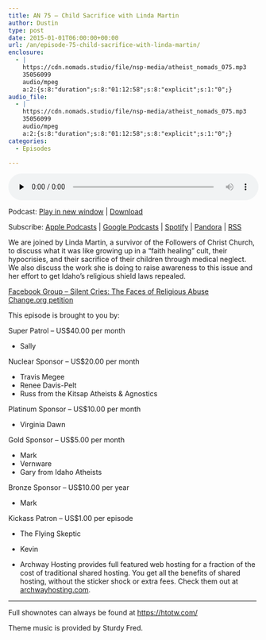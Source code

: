 ```yaml
---
title: AN 75 – Child Sacrifice with Linda Martin
author: Dustin
type: post
date: 2015-01-01T06:00:00+00:00
url: /an/episode-75-child-sacrifice-with-linda-martin/
enclosure:
  - |
    https://cdn.nomads.studio/file/nsp-media/atheist_nomads_075.mp3
    35056099
    audio/mpeg
    a:2:{s:8:"duration";s:8:"01:12:58";s:8:"explicit";s:1:"0";}
audio_file:
  - |
    https://cdn.nomads.studio/file/nsp-media/atheist_nomads_075.mp3
    35056099
    audio/mpeg
    a:2:{s:8:"duration";s:8:"01:12:58";s:8:"explicit";s:1:"0";}
categories:
  - Episodes

---
```

<div itemscope itemtype="http://schema.org/AudioObject">
  <meta itemprop="name" content="Episode 75 &#8211; Child Sacrifice with Linda Martin" />
  
  <meta itemprop="uploadDate" content="2014-12-31T23:00:00-07:00" />
  
  <meta itemprop="encodingFormat" content="audio/mpeg" />
  
  <meta itemprop="duration" content="PT1H12M58S" />
  
  <meta itemprop="description" content="We are joined by Linda Martin, a survivor of the Followers of Christ Church, to discuss what it was like growing up in a &quot;faith healing&quot; cult, their hypocrisies, and their sacrifice of their children through medical neglect. We also discuss the work ..." />
  
  <meta itemprop="contentUrl" content="https://dts.podtrac.com/redirect.mp3/cdn.nomads.studio/file/nsp-media/atheist_nomads_075.mp3" />
  
  <meta itemprop="contentSize" content="33.4" />
  </p> 
  
  <div class="powerpress_player" id="powerpress_player_8330">
    <audio class="wp-audio-shortcode" id="audio-5163-74" preload="none" style="width: 100%;" controls="controls"><source type="audio/mpeg" src="https://dts.podtrac.com/redirect.mp3/cdn.nomads.studio/file/nsp-media/atheist_nomads_075.mp3?_=74" /><a href="https://dts.podtrac.com/redirect.mp3/cdn.nomads.studio/file/nsp-media/atheist_nomads_075.mp3">https://dts.podtrac.com/redirect.mp3/cdn.nomads.studio/file/nsp-media/atheist_nomads_075.mp3</a></audio>
  </div>
</div>

<p class="powerpress_links powerpress_links_mp3">
  Podcast: <a href="https://dts.podtrac.com/redirect.mp3/cdn.nomads.studio/file/nsp-media/atheist_nomads_075.mp3" class="powerpress_link_pinw" target="_blank" title="Play in new window" onclick="return powerpress_pinw('https://htotw.com/?powerpress_pinw=5163-podcast');" rel="nofollow">Play in new window</a> | <a href="https://dts.podtrac.com/redirect.mp3/cdn.nomads.studio/file/nsp-media/atheist_nomads_075.mp3" class="powerpress_link_d" title="Download" rel="nofollow" download="atheist_nomads_075.mp3">Download</a>
</p>

<p class="powerpress_links powerpress_subscribe_links">
  Subscribe: <a href="https://podcasts.apple.com/us/podcast/humanists-take-on-the-world/id530050098?mt=2&ls=1" class="powerpress_link_subscribe powerpress_link_subscribe_itunes" target="_blank" title="Subscribe on Apple Podcasts" rel="nofollow">Apple Podcasts</a> | <a href="https://www.google.com/podcasts?feed=aHR0cDovL2F0aGVpc3Rub21hZHMubGlic3luLmNvbS9yc3M%3D" class="powerpress_link_subscribe powerpress_link_subscribe_googleplay" target="_blank" title="Subscribe on Google Podcasts" rel="nofollow">Google Podcasts</a> | <a href="https://open.spotify.com/show/3LzK2xZGike6Tc1GEMtMbr?si=LieN9SNuTpq96smuaUsH8A" class="powerpress_link_subscribe powerpress_link_subscribe_spotify" target="_blank" title="Subscribe on Spotify" rel="nofollow">Spotify</a> | <a href="https://www.pandora.com/podcast/atheist-nomads/PC:10122?corr=62071012&part=ug" class="powerpress_link_subscribe powerpress_link_subscribe_pandora" target="_blank" title="Subscribe on Pandora" rel="nofollow">Pandora</a> | <a href="https://htotw.com/feed/podcast/" class="powerpress_link_subscribe powerpress_link_subscribe_rss" target="_blank" title="Subscribe via RSS" rel="nofollow">RSS</a>
</p>

We are joined by Linda Martin, a survivor of the Followers of Christ Church, to discuss what it was like growing up in a &#8220;faith healing&#8221; cult, their hypocrisies, and their sacrifice of their children through medical neglect. We also discuss the work she is doing to raise awareness to this issue and her effort to get Idaho&#8217;s religious shield laws repealed.

<a href="https://www.facebook.com/groups/silentvictims/" target="_blank" rel="noopener">Facebook Group &#8211; Silent Cries: The Faces of Religious Abuse</a>  
<a href="https://www.change.org/p/idaho-governor-idaho-state-legislature-remove-religious-shield-laws-that-prevent-prosecution-of-child-abuse-due-to-medical-neglect-by-faith-healing-parents" target="_blank" rel="noopener">Change.org petition</a>

This episode is brought to you by:

Super Patrol &#8211; US$40.00 per month  
* Sally

Nuclear Sponsor &#8211; US$20.00 per month  
* Travis Megee  
* Renee Davis-Pelt  
* Russ from the Kitsap Atheists & Agnostics

Platinum Sponsor – US$10.00 per month  
* Virginia Dawn

Gold Sponsor – US$5.00 per month  
* Mark  
* Vernware  
* Gary from Idaho Atheists

Bronze Sponsor &#8211; US$10.00 per year  
* Mark

Kickass Patron &#8211; US$1.00 per episode  
* The Flying Skeptic  
* Kevin

* Archway Hosting provides full featured web hosting for a fraction of the cost of traditional shared hosting. You get all the benefits of shared hosting, without the sticker shock or extra fees. Check them out at <a href="http://archwayhosting.com/" target="_blank" rel="noopener">archwayhosting.com</a>.

<hr width="500" />

Full shownotes can always be found at <https://htotw.com/>  

Theme music is provided by Sturdy Fred.